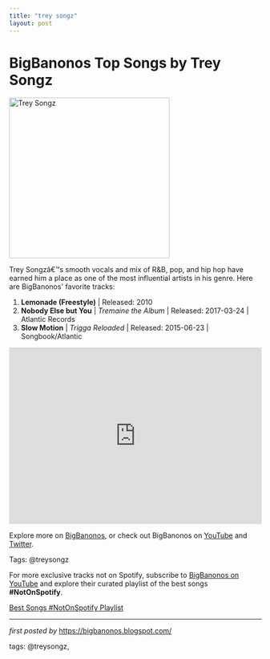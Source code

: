 ```yaml
---
title: "trey songz"
layout: post
---
```

<h1>BigBanonos Top Songs by Trey Songz</h1>
<div class="separator"> <a href="https://m.media-amazon.com/images/I/71LvxVNBpQL._UF1000,1000_QL80_.jpg" > <img alt="Trey Songz" border="0" width="320" data-original-height="480" data-original-width="640" src="https://m.media-amazon.com/images/I/71LvxVNBpQL._UF1000,1000_QL80_.jpg"/> </a>
</div>
<p>Trey Songzâ€™s smooth vocals and mix of R&B, pop, and hip hop have earned him a place as one of the most influential artists in his genre. Here are BigBanonos' favorite tracks:</p> <ol> <li><strong>Lemonade (Freestyle)</strong> | Released: 2010</li> <li><strong>Nobody Else but You</strong> | <em>Tremaine the Album</em> | Released: 2017-03-24 | Atlantic Records</li> <li><strong>Slow Motion</strong> | <em>Trigga Reloaded</em> | Released: 2015-06-23 | Songbook/Atlantic</li>
</ol> <div> <iframe src="https://open.spotify.com/embed/playlist/2JPGNq5hdYsZX6wCOAtIMc?utm_source=generator" width="100%" height="352" frameborder="0" allowfullscreen="" allow="autoplay; clipboard-write; encrypted-media; fullscreen; picture-in-picture" loading="lazy"></iframe>
</div> <p>Explore more on <a href="https://bigbanonos.blogspot.com/">BigBanonos</a>, or check out BigBanonos on <a href="https://www.youtube.com/@BigBanonos">YouTube</a> and <a href="https://x.com/bigbanonos">Twitter</a>.</p> <p>Tags: @treysongz</p>


<!--Subscribe and Playlist Links-->
<div>
    <p>For more exclusive tracks not on Spotify, subscribe to <a href="https://www.youtube.com/@BigBanonos" target="_blank">BigBanonos on YouTube</a> and explore their curated playlist of the best songs <strong>#NotOnSpotify</strong>.</p>
    <p><a href="https://www.youtube.com/playlist?list=PLtuNtuTatqI0kFahUCbtbfenC_ET5O_tr" target="_blank">Best Songs #NotOnSpotify Playlist<br /></a></p></div>

<hr />

<p><em>first posted by</em> <a href="https://bigbanonos.blogspot.com/" rel="noopener" target="_new">https://bigbanonos.blogspot.com/</a></p>

<p>tags: @treysongz,</p>
